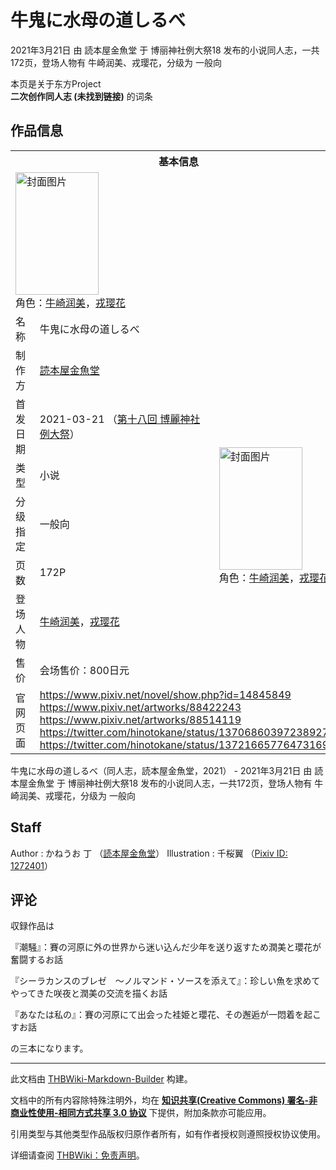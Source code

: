 # 牛鬼に水母の道しるべ

<!-- source html: G:\repos\THBWiki-Markdown-Builder\THBWikiMarkdown\Temp\main\f\fa\ns0%3A%E7%89%9B%E9%AC%BC%E3%81%AB%E6%B0%B4%E6%AF%8D%E3%81%AE%E9%81%93%E3%81%97%E3%82%8B%E3%81%B9.html -->

2021年3月21日 由 読本屋金魚堂 于 博丽神社例大祭18 发布的小说同人志，一共172页，登场人物有 牛崎润美、戎璎花，分级为 一般向

本页是关于东方Project  
 **二次创作同人志 (未找到链接)** 的词条

## 作品信息

<table><tbody><tr><th colspan="3">基本信息</th></tr><tr><td class="cover-artwork-mobile" colspan="2"><a href="./文件-牛鬼に水母の道しるべ封面.jpg.md" class="image" title="封面图片"><img alt="封面图片" src="https://upload.thwiki.cc/thumb/3/3a/%E7%89%9B%E9%AC%BC%E3%81%AB%E6%B0%B4%E6%AF%8D%E3%81%AE%E9%81%93%E3%81%97%E3%82%8B%E3%81%B9%E5%B0%81%E9%9D%A2.jpg/133px-%E7%89%9B%E9%AC%BC%E3%81%AB%E6%B0%B4%E6%AF%8D%E3%81%AE%E9%81%93%E3%81%97%E3%82%8B%E3%81%B9%E5%B0%81%E9%9D%A2.jpg" decoding="async" loading="lazy" width="133" height="196" srcset="https://upload.thwiki.cc/thumb/3/3a/%E7%89%9B%E9%AC%BC%E3%81%AB%E6%B0%B4%E6%AF%8D%E3%81%AE%E9%81%93%E3%81%97%E3%82%8B%E3%81%B9%E5%B0%81%E9%9D%A2.jpg/200px-%E7%89%9B%E9%AC%BC%E3%81%AB%E6%B0%B4%E6%AF%8D%E3%81%AE%E9%81%93%E3%81%97%E3%82%8B%E3%81%B9%E5%B0%81%E9%9D%A2.jpg 1.5x, https://upload.thwiki.cc/thumb/3/3a/%E7%89%9B%E9%AC%BC%E3%81%AB%E6%B0%B4%E6%AF%8D%E3%81%AE%E9%81%93%E3%81%97%E3%82%8B%E3%81%B9%E5%B0%81%E9%9D%A2.jpg/267px-%E7%89%9B%E9%AC%BC%E3%81%AB%E6%B0%B4%E6%AF%8D%E3%81%AE%E9%81%93%E3%81%97%E3%82%8B%E3%81%B9%E5%B0%81%E9%9D%A2.jpg 2x" data-file-width="409" data-file-height="600"></a><div class="cover-char">角色：<a href="./牛崎润美.md" title="牛崎润美">牛崎润美</a>，<a href="./戎璎花.md" title="戎璎花">戎璎花</a></div></td>
</tr><tr><td class="label">名称</td><td colspan="2"> 牛鬼に水母の道しるべ </td></tr><tr><td class="label">制作方</td><td><a href="./読本屋金魚堂.md" title="読本屋金魚堂">読本屋金魚堂</a></td><td class="cover-artwork" rowspan="7" style="min-width:196px;"><a href="./文件-牛鬼に水母の道しるべ封面.jpg.md" class="image" title="封面图片"><img alt="封面图片" src="https://upload.thwiki.cc/thumb/3/3a/%E7%89%9B%E9%AC%BC%E3%81%AB%E6%B0%B4%E6%AF%8D%E3%81%AE%E9%81%93%E3%81%97%E3%82%8B%E3%81%B9%E5%B0%81%E9%9D%A2.jpg/133px-%E7%89%9B%E9%AC%BC%E3%81%AB%E6%B0%B4%E6%AF%8D%E3%81%AE%E9%81%93%E3%81%97%E3%82%8B%E3%81%B9%E5%B0%81%E9%9D%A2.jpg" decoding="async" loading="lazy" width="133" height="196" srcset="https://upload.thwiki.cc/thumb/3/3a/%E7%89%9B%E9%AC%BC%E3%81%AB%E6%B0%B4%E6%AF%8D%E3%81%AE%E9%81%93%E3%81%97%E3%82%8B%E3%81%B9%E5%B0%81%E9%9D%A2.jpg/200px-%E7%89%9B%E9%AC%BC%E3%81%AB%E6%B0%B4%E6%AF%8D%E3%81%AE%E9%81%93%E3%81%97%E3%82%8B%E3%81%B9%E5%B0%81%E9%9D%A2.jpg 1.5x, https://upload.thwiki.cc/thumb/3/3a/%E7%89%9B%E9%AC%BC%E3%81%AB%E6%B0%B4%E6%AF%8D%E3%81%AE%E9%81%93%E3%81%97%E3%82%8B%E3%81%B9%E5%B0%81%E9%9D%A2.jpg/267px-%E7%89%9B%E9%AC%BC%E3%81%AB%E6%B0%B4%E6%AF%8D%E3%81%AE%E9%81%93%E3%81%97%E3%82%8B%E3%81%B9%E5%B0%81%E9%9D%A2.jpg 2x" data-file-width="409" data-file-height="600"></a><div class="cover-char">角色：<a href="./牛崎润美.md" title="牛崎润美">牛崎润美</a>，<a href="./戎璎花.md" title="戎璎花">戎璎花</a></div></td>
</tr><tr><td class="label">首发日期</td><td>2021-03-21&#160;（<a href="/展会作品列表?e=%E5%8D%9A%E4%B8%BD%E7%A5%9E%E7%A4%BE%E4%BE%8B%E5%A4%A7%E7%A5%AD%2318">第十八回 博麗神社例大祭</a>）</td></tr><tr><td class="label">类型</td><td>小说</td></tr><tr><td class="label">分级指定</td><td>一般向</td></tr><tr><td class="label">页数</td><td>172P</td></tr><tr><td class="label">登场人物</td><td><a href="./牛崎润美.md" title="牛崎润美">牛崎润美</a>，<a href="./戎璎花.md" title="戎璎花">戎璎花</a></td></tr><tr><td class="label">售价</td><td>会场售价：800日元</td></tr>
<tr><td class="label">官网页面</td><td colspan="2"><a rel="nofollow" class="external free" href="https://www.pixiv.net/novel/show.php?id=14845849">https://www.pixiv.net/novel/show.php?id=14845849</a><br><a rel="nofollow" class="external free" href="https://www.pixiv.net/artworks/88422243">https://www.pixiv.net/artworks/88422243</a><br><a rel="nofollow" class="external free" href="https://www.pixiv.net/artworks/88514119">https://www.pixiv.net/artworks/88514119</a><br><a rel="nofollow" class="external free" href="https://twitter.com/hinotokane/status/1370686039723892741">https://twitter.com/hinotokane/status/1370686039723892741</a><br><a rel="nofollow" class="external free" href="https://twitter.com/hinotokane/status/1372166577647316995">https://twitter.com/hinotokane/status/1372166577647316995</a></td></tr></tbody></table>

牛鬼に水母の道しるべ（同人志，読本屋金魚堂，2021） - 2021年3月21日 由 読本屋金魚堂 于 博丽神社例大祭18 发布的小说同人志，一共172页，登场人物有 牛崎润美、戎璎花，分级为 一般向

## Staff
Author
: かねうお 丁 （[読本屋金魚堂](./読本屋金魚堂.md)）
Illustration
: 千桜翼 （[Pixiv ID: 1272401](https://www.pixiv.net/users/1272401)）


## 评论

  
収録作品は  

  

『潮騒』：賽の河原に外の世界から迷い込んだ少年を送り返すため潤美と瓔花が奮闘するお話  

  

『シーラカンスのブレゼ　～ノルマンド・ソースを添えて』：珍しい魚を求めてやってきた咲夜と潤美の交流を描くお話  

  

『あなたは私の』：賽の河原にて出会った袿姫と瓔花、その邂逅が一悶着を起こすお話  

  

の三本になります。
  


  
  

  





---

此文档由 [THBWiki-Markdown-Builder](https://github.com/Delsin-Yu/THBWiki-Markdown-Builder) 构建。

文档中的所有内容除特殊注明外，均在 [**知识共享(Creative Commons) 署名-非商业性使用-相同方式共享 3.0 协议**](https://creativecommons.org/licenses/by-sa/3.0/deed.zh-hans) 下提供，附加条款亦可能应用。

引用类型与其他类型作品版权归原作者所有，如有作者授权则遵照授权协议使用。

详细请查阅 [THBWiki：免责声明](https://thbwiki.cc/THBWiki:%E5%85%8D%E8%B4%A3%E5%A3%B0%E6%98%8E)。


